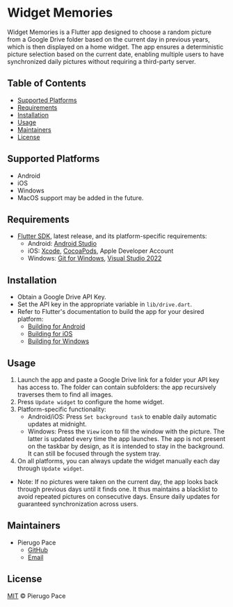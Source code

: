 # Widget Memories

Widget Memories is a Flutter app designed to choose a random picture from a Google Drive folder based on the current day in previous years, which is then displayed on a home widget. The app ensures a deterministic picture selection based on the current date, enabling multiple users to have synchronized daily pictures without requiring a third-party server.

## Table of Contents

- [Supported Platforms](#platforms)
- [Requirements](#requirements)
- [Installation](#installation)
- [Usage](#usage)
- [Maintainers](#maintainers)
- [License](#license)

<a id="platforms"></a>
## Supported Platforms

- Android
- iOS
- Windows
- MacOS support may be added in the future.

## Requirements

- [Flutter SDK](https://docs.flutter.dev/get-started/install), latest release, and its platform-specific requirements:
    - Android: [Android Studio](https://developer.android.com/studio/install)
    - iOS: [Xcode](https://developer.apple.com/xcode/), [CocoaPods](https://cocoapods.org/), Apple Developer Account
    - Windows: [Git for Windows](https://gitforwindows.org/), [Visual Studio 2022](https://visualstudio.microsoft.com/)

## Installation

- Obtain a Google Drive API Key.
- Set the API key in the appropriate variable in `lib/drive.dart`.
- Refer to Flutter's documentation to build the app for your desired platform:
    - [Building for Android](https://docs.flutter.dev/deployment/android)
    - [Building for iOS](https://docs.flutter.dev/deployment/ios)
    - [Building for Windows](https://docs.flutter.dev/deployment/windows)

## Usage

1. Launch the app and paste a Google Drive link for a folder your API key has access to. The folder can contain subfolders: the app recursively traverses them to find all images.
1. Press `Update widget` to configure the home widget.
1. Platform-specific functionality:
    - Android/iOS: Press `Set background task` to enable daily automatic updates at midnight.
    - Windows: Press the `View` icon to fill the window with the picture. The latter is updated every time the app launches. The app is not present on the taskbar by design, as it is intended to stay in the background. It can still be focused through the system tray.
1. On all platforms, you can always update the widget manually each day through `Update widget`.
- Note: If no pictures were taken on the current day, the app looks back through previous days until it finds one. It thus maintains a blacklist to avoid repeated pictures on consecutive days. Ensure daily updates for guaranteed synchronization across users.

## Maintainers

- Pierugo Pace
    - [GitHub](https://github.com/Pace222)
    - [Email](mailto:pierugo.pace@gmail.com)

## License

[MIT](LICENSE.txt) © Pierugo Pace
